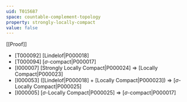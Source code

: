 ```yaml
---
uid: T015687
space: countable-complement-topology
property: strongly-locally-compact
value: false
---
```

[[Proof]]

* [T000092] [Lindelof|P000018]
* [T000094] [$\sigma$-compact|P000017]
* [I000007] [Strongly Locally Compact|P000024] => [Locally Compact|P000023]
* [I000053] ([Lindelof|P000018] + [Locally Compact|P000023]) => [$\sigma$-Locally Compact|P000025]
* [I000005] [$\sigma$-Locally Compact|P000025] => [$\sigma$-compact|P000017]

